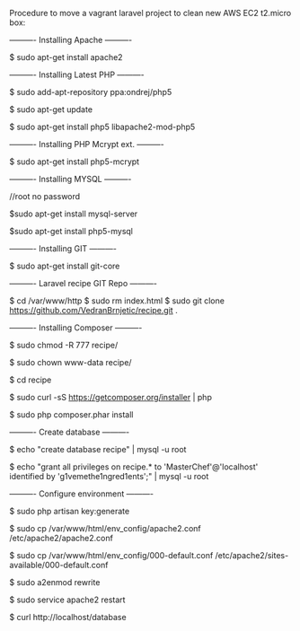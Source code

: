 Procedure to move a vagrant laravel project to clean new AWS EC2 t2.micro box:

———- Installing Apache ———-

$ sudo apt-get install apache2 

———- Installing Latest PHP ———-

$ sudo add-apt-repository ppa:ondrej/php5

$ sudo apt-get update

$ sudo apt-get install php5 libapache2-mod-php5

———- Installing PHP Mcrypt ext. ———-

$ sudo apt-get install php5-mcrypt

———- Installing MYSQL ———-

//root no password

$sudo apt-get install mysql-server

$sudo apt-get install php5-mysql

———- Installing GIT ———-

$ sudo apt-get install git-core

———- Laravel recipe GIT Repo ———-

$ cd /var/www/http
$ sudo rm index.html
$ sudo git clone https://github.com/VedranBrnjetic/recipe.git .

———- Installing Composer ———-

$ sudo chmod -R 777 recipe/

$ sudo chown www-data recipe/

$ cd recipe

$ sudo curl -sS https://getcomposer.org/installer | php

$ sudo php composer.phar install

———- Create database ———-

$ echo "create database recipe" | mysql -u root

$ echo "grant all privileges on recipe.* to 'MasterChef'@'localhost' identified by 'g1vemethe1ngred1ents';" | mysql -u root

———- Configure environment ———-

$ sudo php artisan key:generate

$ sudo cp /var/www/html/env_config/apache2.conf /etc/apache2/apache2.conf

$ sudo cp /var/www/html/env_config/000-default.conf /etc/apache2/sites-available/000-default.conf

$ sudo a2enmod rewrite

$ sudo service apache2 restart

$ curl http://localhost/database
